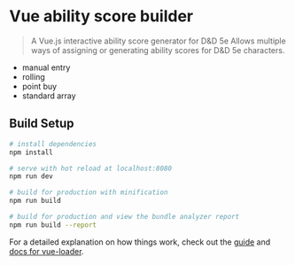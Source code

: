 # Vue ability score builder

> A Vue.js interactive ability score generator for D&D 5e
Allows multiple ways of assigning or generating ability scores for D&D 5e characters.
  - manual entry
  - rolling
  - point buy
  - standard array

## Build Setup

``` bash
# install dependencies
npm install

# serve with hot reload at localhost:8080
npm run dev

# build for production with minification
npm run build

# build for production and view the bundle analyzer report
npm run build --report
```

For a detailed explanation on how things work, check out the [guide](http://vuejs-templates.github.io/webpack/) and [docs for vue-loader](http://vuejs.github.io/vue-loader).
